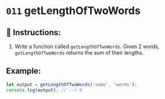 # `011` getLengthOfTwoWords

## 📝 Instructions:

1. Write a function called `getLengthOfTwoWords`. Given 2 words, `getLengthOfTwoWords` returns the *sum* of their lengths.

## Example:

```Javascript
let output = getLengthOfTwoWords('some', 'words');
console.log(output); // --> 9
```
